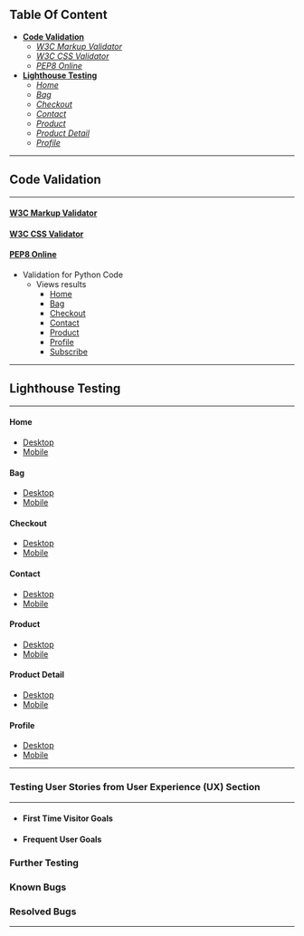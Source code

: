 
## Table Of Content
- [ **Code Validation**](#code-validation)
    - [*W3C Markup Validator*](#w3c-markup-validator)
    - [*W3C CSS Validator*](#w3c-css-validator)
    - [*PEP8 Online*](#pep8-online)
- [ **Lighthouse Testing**](#lighthouse-testing)
    - [*Home*](#home)
    - [*Bag*](#bag)
    - [*Checkout*](#checkout)
    - [*Contact*](#contact)
    - [*Product*](#product)
    - [*Product Detail*](#product-detail)
    - [*Profile*](#profile)

 
---
## Code Validation
---
#### [W3C Markup Validator](https://validator.w3.org/)


#### [W3C CSS Validator](https://jigsaw.w3.org/) 


#### [PEP8 Online](http://pep8online.com/)
- Validation for Python Code
    - Views results
        - [Home](img-readme/home_views.png)
        - [Bag](img-readme/bag_views.png)
        - [Checkout](img-readme/checkout_views.png)
        - [Contact](img-readme/contact_views.png)
        - [Product](img-readme/product_views.png)
        - [Profile](img-readme/profile_views.png)
        - [Subscribe](img-readme/sub_views.png)

---
## Lighthouse Testing
---
#### Home 
- [Desktop](pdf/home_desktop.pdf)
- [Mobile](pdf/home_mobile.pdf)
#### Bag 
- [Desktop](pdf/bag_desktop.pdf)
- [Mobile](pdf/bag_mobile.pdf)
#### Checkout
- [Desktop](pdf/checkout_desktop.pdf)
- [Mobile](pdf/checkout_mobile.pdf)
#### Contact 
- [Desktop](pdf/contact_desktop.pdf)
- [Mobile](pdf/contact_mobile.pdf)
#### Product 
- [Desktop](pdf/product_desktop.pdf)
- [Mobile](pdf/product_mobile.pdf)
#### Product Detail 
- [Desktop](pdf/product_detail_desktop.pdf)
- [Mobile](pdf/product_detail_mobile.pdf)
#### Profile 
- [Desktop](pdf/profile_desktop.pdf)
- [Mobile](pdf/profile_mobile.pdf)
---
### Testing User Stories from User Experience (UX) Section

---

-   #### First Time Visitor Goals
  
-   #### Frequent User Goals


### Further Testing

### Known Bugs 


### Resolved Bugs

---